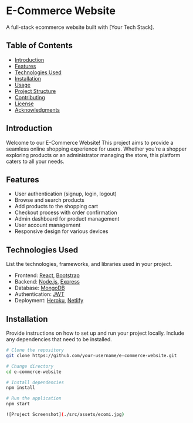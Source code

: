 # E-Commerce Website

A full-stack ecommerce website built with [Your Tech Stack].

## Table of Contents

- [Introduction](#introduction)
- [Features](#features)
- [Technologies Used](#technologies-used)
- [Installation](#installation)
- [Usage](#usage)
- [Project Structure](#project-structure)
- [Contributing](#contributing)
- [License](#license)
- [Acknowledgments](#acknowledgments)

## Introduction

Welcome to our E-Commerce Website! This project aims to provide a seamless online shopping experience for users. Whether you're a shopper exploring products or an administrator managing the store, this platform caters to all your needs.

## Features

- User authentication (signup, login, logout)
- Browse and search products
- Add products to the shopping cart
- Checkout process with order confirmation
- Admin dashboard for product management
- User account management
- Responsive design for various devices

## Technologies Used

List the technologies, frameworks, and libraries used in your project.

- Frontend: [React](https://reactjs.org/), [Bootstrap](https://getbootstrap.com/)
- Backend: [Node.js](https://nodejs.org/), [Express](https://expressjs.com/)
- Database: [MongoDB](https://www.mongodb.com/)
- Authentication: [JWT](https://jwt.io/)
- Deployment: [Heroku](https://www.heroku.com/), [Netlify](https://www.netlify.com/)

## Installation

Provide instructions on how to set up and run your project locally. Include any dependencies that need to be installed.

```bash
# Clone the repository
git clone https://github.com/your-username/e-commerce-website.git

# Change directory
cd e-commerce-website

# Install dependencies
npm install

# Run the application
npm start

![Project Screenshot](./src/assets/ecomi.jpg)
